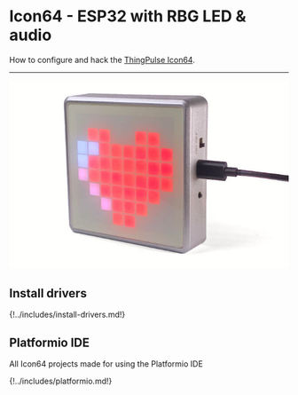 # Icon64 - ESP32 with RBG LED & audio

How to configure and hack the [ThingPulse Icon64](https://thingpulse.com/product/icon64-esp32-with-rgb-matrix-and-audio/).

---

![](../img/products/ThingPulse-Icon64-ESP32-RGB-LED-audio.jpg)

## Install drivers
{!../includes/install-drivers.md!}

## Platformio IDE
All Icon64 projects made for using the Platformio IDE

{!../includes/platformio.md!}

